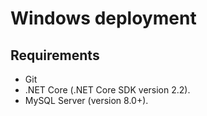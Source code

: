 # Windows deployment

## Requirements

  * Git
  * .NET Core (.NET Core SDK version 2.2).
  * MySQL Server (version 8.0+).
